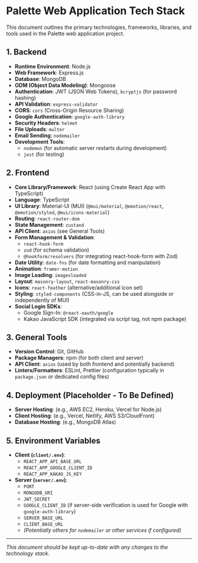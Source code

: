 # Palette Web Application Tech Stack

This document outlines the primary technologies, frameworks, libraries, and tools used in the Palette web application project.

## 1. Backend

*   **Runtime Environment**: Node.js
*   **Web Framework**: Express.js
*   **Database**: MongoDB
*   **ODM (Object Data Modeling)**: Mongoose
*   **Authentication**: JWT (JSON Web Tokens), `bcryptjs` (for password hashing)
*   **API Validation**: `express-validator`
*   **CORS**: `cors` (Cross-Origin Resource Sharing)
*   **Google Authentication**: `google-auth-library`
*   **Security Headers**: `helmet`
*   **File Uploads**: `multer`
*   **Email Sending**: `nodemailer`
*   **Development Tools**:
    *   `nodemon` (for automatic server restarts during development)
    *   `jest` (for testing)

## 2. Frontend

*   **Core Library/Framework**: React (using Create React App with TypeScript)
*   **Language**: TypeScript
*   **UI Library**: Material-UI (MUI) (`@mui/material`, `@emotion/react`, `@emotion/styled`, `@mui/icons-material`)
*   **Routing**: `react-router-dom`
*   **State Management**: `zustand`
*   **API Client**: `axios` (see General Tools)
*   **Form Management & Validation**:
    *   `react-hook-form`
    *   `zod` (for schema validation)
    *   `@hookform/resolvers` (for integrating react-hook-form with Zod)
*   **Date Utility**: `date-fns` (for date formatting and manipulation)
*   **Animation**: `framer-motion`
*   **Image Loading**: `imagesloaded`
*   **Layout**: `masonry-layout`, `react-masonry-css`
*   **Icons**: `react-feather` (alternative/additional icon set)
*   **Styling**: `styled-components` (CSS-in-JS, can be used alongside or independently of MUI)
*   **Social Login SDKs**:
    *   Google Sign-In: `@react-oauth/google`
    *   Kakao JavaScript SDK (integrated via script tag, not npm package)

## 3. General Tools

*   **Version Control**: Git, GitHub
*   **Package Managers**: npm (for both client and server)
*   **API Client**: `axios` (used by both frontend and potentially backend)
*   **Linters/Formatters**: ESLint, Prettier (configuration typically in `package.json` or dedicated config files)

## 4. Deployment (Placeholder - To Be Defined)

*   **Server Hosting**: (e.g., AWS EC2, Heroku, Vercel for Node.js)
*   **Client Hosting**: (e.g., Vercel, Netlify, AWS S3/CloudFront)
*   **Database Hosting**: (e.g., MongoDB Atlas)

## 5. Environment Variables

*   **Client (`client/.env`)**:
    *   `REACT_APP_API_BASE_URL`
    *   `REACT_APP_GOOGLE_CLIENT_ID`
    *   `REACT_APP_KAKAO_JS_KEY`
*   **Server (`server/.env`)**:
    *   `PORT`
    *   `MONGODB_URI`
    *   `JWT_SECRET`
    *   `GOOGLE_CLIENT_ID` (if server-side verification is used for Google with `google-auth-library`)
    *   `SERVER_BASE_URL`
    *   `CLIENT_BASE_URL`
    *   _(Potentially others for `nodemailer` or other services if configured)_

---
*This document should be kept up-to-date with any changes to the technology stack.* 